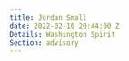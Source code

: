 ```yaml
---
title: Jordan Small
date: 2022-02-10 20:44:00 Z
Details: Washington Spirit
Section: advisory
---
```



